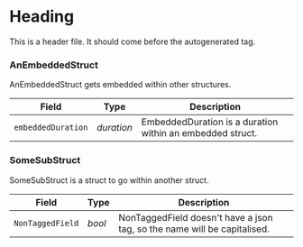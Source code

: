 # Heading

This is a header file. It should come before the autogenerated tag.

<!--- THIS FILE IS AUTOGENERATED!!! DO NOT EDIT!!! -->

### AnEmbeddedStruct

AnEmbeddedStruct gets embedded within other structures.

| Field | Type | Description |
| ----- | ---- | ----------- |
| `embeddedDuration` | _duration_ | EmbeddedDuration is a duration within an embedded struct. |

### SomeSubStruct

SomeSubStruct is a struct to go within another struct.

| Field | Type | Description |
| ----- | ---- | ----------- |
| `NonTaggedField` | _bool_ | NonTaggedField doesn't have a json tag, so the name will be capitalised. |
